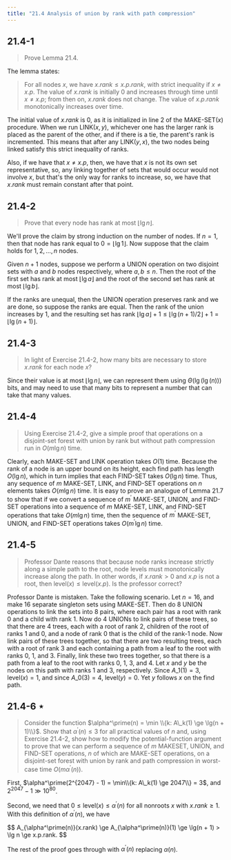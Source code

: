 ```yaml
---
title: "21.4 Analysis of union by rank with path compression"
---
```


## 21.4-1

> Prove Lemma 21.4.

The lemma states:

> For all nodes $x$, we have $x.rank \le x.p.rank$, with strict inequality if $x \ne x.p$. The value of $x.rank$ is initially $0$ and increases through time until $x \ne x.p$; from then on, $x.rank$ does not change. The value of $x.p.rank$ monotonically increases over time.

The initial value of $x.rank$ is $0$, as it is initialized in line 2 of the $\text{MAKE-SET}(x)$ procedure. When we run $\text{LINK}(x, y)$, whichever one has the larger rank is placed as the parent of the other, and if there is a tie, the parent's rank is incremented. This means that after any $\text{LINK}(y, x)$, the two nodes being linked satisfy this strict inequality of ranks.

Also, if we have that $x \ne x.p$, then, we have that $x$ is not its own set representative, so, any linking together of sets that would occur would not involve $x$, but that's the only way for ranks to increase, so, we have that $x.rank$ must remain constant after that point.

## 21.4-2

> Prove that every node has rank at most $\lfloor \lg n \rfloor$.

We'll prove the claim by strong induction on the number of nodes. If $n = 1$, then that node has rank equal to $0 = \lfloor \lg 1 \rfloor$. Now suppose that the claim holds for $1, 2, \ldots, n$ nodes.

Given $n + 1$ nodes, suppose we perform a $\text{UNION}$ operation on two disjoint sets with $a$ and $b$ nodes respectively, where $a, b \le n$. Then the root of the first set has rank at most $\lfloor \lg a \rfloor$ and the root of the second set has rank at most $\lfloor \lg b\rfloor$.

If the ranks are unequal, then the $\text{UNION}$ operation preserves rank and we are done, so suppose the ranks are equal. Then the rank of the union increases by $1$, and the resulting set has rank $\lfloor\lg a\rfloor + 1 \le\lfloor\lg(n + 1) / 2\rfloor + 1 = \lfloor\lg(n + 1)\rfloor$.

## 21.4-3

> In light of Exercise 21.4-2, how many bits are necessary to store $x.rank$ for each node $x$?

Since their value is at most $\lfloor \lg n \rfloor$, we can represent them using $\Theta(\lg(\lg(n)))$ bits, and may need to use that many bits to represent a number that can take that many values.

## 21.4-4

> Using Exercise 21.4-2, give a simple proof that operations on a disjoint-set forest with union by rank but without path compression run in $O(m\lg n)$ time.

Clearly, each $\text{MAKE-SET}$ and $\text{LINK}$ operation takes $O(1)$ time. Because the rank of a node is an upper bound on its height, each find path has length $O(\lg n)$, which in turn implies that each $\text{FIND-SET}$ takes $O(\lg n)$ time. Thus, any sequence of $m$ $\text{MAKE-SET}$, $\text{LINK}$, and $\text{FIND-SET}$ operations on $n$ elements takes $O(m\lg n)$ time. It is easy to prove an analogue of Lemma 21.7 to show that if we convert a sequence of $m^\prime$ $\text{MAKE-SET}$, $\text{UNION}$, and $\text{FIND-SET}$ operations into a sequence of $m$ $\text{MAKE-SET}$, $\text{LINK}$, and $\text{FIND-SET}$ operations that take $O(m\lg n)$ time, then the sequence of $m^\prime$ $\text{MAKE-SET}$, $\text{UNION}$, and $\text{FIND-SET}$ operations takes $O(m^\prime\lg n)$ time.

## 21.4-5

> Professor Dante reasons that because node ranks increase strictly along a simple path to the root, node levels must monotonically increase along the path. In other words, if $x.rank > 0$ and $x.p$ is not a root, then $\text{level}(x) \le \text{level}(x.p)$. Is the professor correct?

Professor Dante is mistaken. Take the following scenario. Let $n = 16$, and make $16$ separate singleton sets using $\text{MAKE-SET}$. Then do $8$ $\text{UNION}$ operations to link the sets into $8$ pairs, where each pair has a root with rank $0$ and a child with rank $1$. Now do $4$ $\text{UNION}$s to link pairs of these trees, so that there are $4$ trees, each with a root of rank $2$, children of the root of ranks $1$ and $0$, and a node of rank $0$ that is the child of the rank-$1$ node. Now link pairs of these trees together, so that there are two resulting trees, each with a root of rank $3$ and each containing a path from a leaf to the root with ranks $0$, $1$, and $3$. Finally, link these two trees together, so that there is a path from a leaf to the root with ranks $0$, $1$, $3$, and $4$. Let $x$ and $y$ be the nodes on this path with ranks $1$ and $3$, respectively. Since $A\_1(1) = 3$, $\text{level}(x) = 1$, and since $A\_0(3) = 4$, $\text{level}(y) = 0$. Yet $y$ follows $x$ on the find path.

## 21.4-6 $\star$

> Consider the function $\alpha^\prime(n) = \min \\{k: A\_k(1) \ge \lg(n + 1)\\}$. Show that $\alpha^\prime(n) \le 3$ for all practical values of $n$ and, using Exercise 21.4-2, show how to modify the potential-function argument to prove that we can perform a sequence of $m$ $\text{MAKESET}$, $\text{UNION}$, and $\text{FIND-SET}$ operations, $n$ of which are $\text{MAKE-SET}$ operations, on a disjoint-set forest with union by rank and path compression in worst-case time $O(m \alpha^\prime(n))$.

First, $\alpha^\prime(2^{2047} - 1) = \min\\{k: A\_k(1) \ge 2047\\} = 3$, and $2^{2047} - 1 \gg 10^{80}$.

Second, we need that $0 \le \text{level}(x) \le \alpha^\prime(n)$ for all nonroots $x$ with $x.rank \ge 1$. With this definition of $\alpha^\prime(n)$, we have

<div>
$$
A_{\alpha^\prime(n)}(x.rank) \ge A_{\alpha^\prime(n)}(1) \ge \lg(n + 1) > \lg n \ge x.p.rank.
$$
</div>

The rest of the proof goes through with $\alpha^\prime(n)$ replacing $\alpha(n)$.
